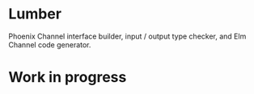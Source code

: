 # Lumber

Phoenix Channel interface builder, input / output type checker, and Elm Channel code generator.

# Work in progress

